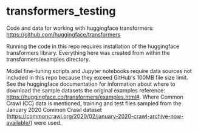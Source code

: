 # transformers_testing
Code and data for working with huggingface transformers: https://github.com/huggingface/transformers

Running the code in this repo requires installation of the huggingface transformers library. Everything here was created from within the transformers/examples directory. 

Model fine-tuning scripts and Jupyter notebooks require data sources not included in this repo because they exceed GitHub's 100MB file size limit. See the huggingface documentation for information about where to download the sample datasets the original examples reference: https://huggingface.co/transformers/examples.html#. Where Common Crawl (CC) data is mentioned, training and test files sampled from the January 2020 Common Crawl dataset (https://commoncrawl.org/2020/02/january-2020-crawl-archive-now-available/) were used.
